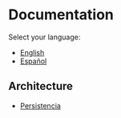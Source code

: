# Documentation

Select your language:

- [English](en/README.md)
- [Español](es/README.md)

## Architecture

- [Persistencia](es/architecture/README.md)
